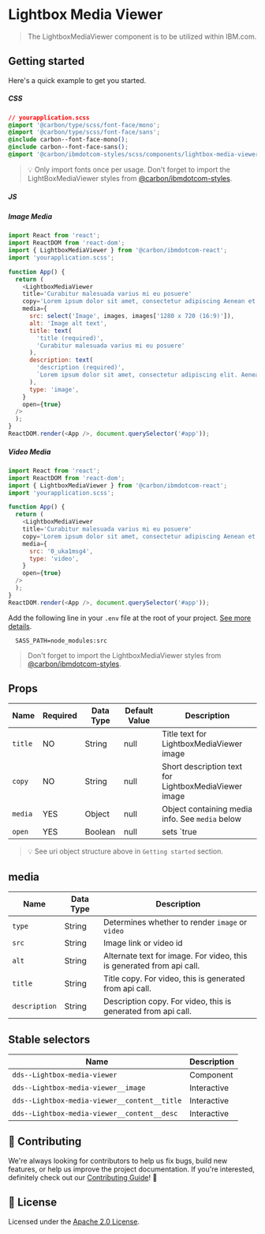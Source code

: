 # Lightbox Media Viewer

> The LightboxMediaViewer component is to be utilized within IBM.com.

## Getting started

Here's a quick example to get you started.

##### CSS

```css
// yourapplication.scss
@import '@carbon/type/scss/font-face/mono';
@import '@carbon/type/scss/font-face/sans';
@include carbon--font-face-mono();
@include carbon--font-face-sans();
@import '@carbon/ibmdotcom-styles/scss/components/lightbox-media-viewer/_lightbox-media-viewer.scss';
```

> 💡 Only import fonts once per usage. Don't forget to import the
> LightBoxMediaViewer styles from
> [@carbon/ibmdotcom-styles](https://github.com/carbon-design-system/ibm-dotcom-library/blob/master/packages/styles).

##### JS

##### Image Media

```javascript
import React from 'react';
import ReactDOM from 'react-dom';
import { LightboxMediaViewer } from '@carbon/ibmdotcom-react';
import 'yourapplication.scss';

function App() {
  return (
    <LightboxMediaViewer
    title='Curabitur malesuada varius mi eu posuere'
    copy='Lorem ipsum dolor sit amet, consectetur adipiscing Aenean et ultricies est.'
    media={
      src: select('Image', images, images['1280 x 720 (16:9)']),
      alt: 'Image alt text',
      title: text(
        'title (required)',
        'Curabitur malesuada varius mi eu posuere'
      ),
      description: text(
        'description (required)',
        `Lorem ipsum dolor sit amet, consectetur adipiscing elit. Aenean et ultricies est.Mauris iaculis eget dolor nec hendrerit.`
      ),
      type: 'image',
    }
    open={true}
  />
  );
}
ReactDOM.render(<App />, document.querySelector('#app'));
```

##### Video Media

```javascript
import React from 'react';
import ReactDOM from 'react-dom';
import { LightboxMediaViewer } from '@carbon/ibmdotcom-react';
import 'yourapplication.scss';

function App() {
  return (
    <LightboxMediaViewer
    title='Curabitur malesuada varius mi eu posuere'
    copy='Lorem ipsum dolor sit amet, consectetur adipiscing Aenean et ultricies est.'
    media={
      src: '0_uka1msg4',
      type: 'video',
    }
    open={true}
  />
  );
}
ReactDOM.render(<App />, document.querySelector('#app'));
```

Add the following line in your `.env` file at the root of your project.
[See more details](https://github.com/carbon-design-system/ibm-dotcom-library/tree/master/packages/styles#usage).

```
  SASS_PATH=node_modules:src
```

> Don't forget to import the LightboxMediaViewer styles from
> [@carbon/ibmdotcom-styles](https://github.com/carbon-design-system/ibm-dotcom-library/blob/master/packages/styles).

## Props

| Name    | Required | Data Type | Default Value | Description                                                    |
| ------- | -------- | --------- | ------------- | -------------------------------------------------------------- |
| `title` | NO       | String    | null          | Title text for LightboxMediaViewer image                       |
| `copy`  | NO       | String    | null          | Short description text for LightboxMediaViewer image           |
| `media` | YES      | Object    | null          | Object containing media info. See `media` below                |
| `open`  | YES      | Boolean   | null          | sets `true | false` whether the LightboxMediaViewer open/close |

> 💡 See uri object structure above in `Getting started` section.

## media

| Name          | Data Type | Description                                                           |
| ------------- | --------- | --------------------------------------------------------------------- |
| `type`        | String    | Determines whether to render `image` or `video`                       |
| `src`         | String    | Image link or video id                                                |
| `alt`         | String    | Alternate text for image. For video, this is generated from api call. |
| `title`       | String    | Title copy. For video, this is generated from api call.               |
| `description` | String    | Description copy. For video, this is generated from api call.         |

## Stable selectors

| Name                                         | Description |
| -------------------------------------------- | ----------- |
| `dds--Lightbox-media-viewer`                 | Component   |
| `dds--Lightbox-media-viewer__image`          | Interactive |
| `dds--Lightbox-media-viewer__content__title` | Interactive |
| `dds--Lightbox-media-viewer__content__desc`  | Interactive |

## 🙌 Contributing

We're always looking for contributors to help us fix bugs, build new features,
or help us improve the project documentation. If you're interested, definitely
check out our
[Contributing Guide](https://github.com/carbon-design-system/ibm-dotcom-library/blob/master/.github/CONTRIBUTING.md)!
👀

## 📝 License

Licensed under the
[Apache 2.0 License](https://github.com/carbon-design-system/ibm-dotcom-library/blob/master/LICENSE).
